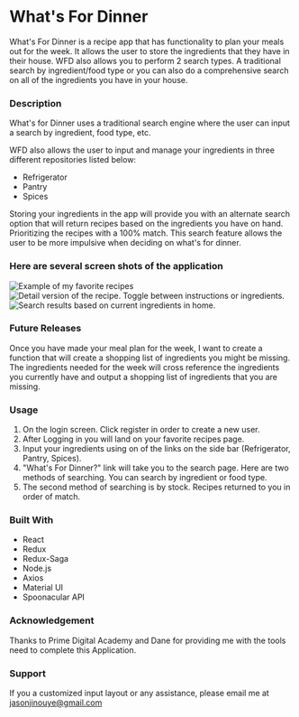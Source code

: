 # What's For Dinner

What's For Dinner is a recipe app that has functionality to plan your meals out for the week. It allows the user to store the ingredients that they have in their house. WFD also allows you to perform 2 search types. A traditional search by ingredient/food type or you can also do a comprehensive search on all of the ingredients you have in your house. 

### Description

What's for Dinner uses a traditional search engine where the user can input a search by ingredient, food type, etc. 

WFD also allows the user to input and manage your ingredients in three different repositories listed below:

- Refrigerator
- Pantry
- Spices

Storing your ingredients in the app will provide you with an alternate search option that will return recipes based on the ingredients you have on hand. Prioritizing the recipes with a 100% match. This search feature allows the user to be more impulsive when deciding on what's for dinner. 

### Here are several screen shots of the application

![Example of my favorite recipes](https://i.imgur.com/KGF00Ci.png)
![Detail version of the recipe. Toggle between instructions or ingredients.](https://i.imgur.com/ipB6yfo.png)
![Search results based on current ingredients in home.](https://i.imgur.com/RrmIWjh.png)

### Future Releases

Once you have made your meal plan for the week, I want to create a function that will create a shopping list of ingredients you might be missing. The ingredients needed for the week will cross reference the ingredients you currently have and output a shopping list of ingredients that you are missing.  

### Usage

1. On the login screen. Click register in order to create a new user. 
2. After Logging in you will land on your favorite recipes page. 
3. Input your ingredients using on of the links on the side bar (Refrigerator, Pantry, Spices).
4. "What's For Dinner?" link will take you to the search page. Here are two methods of searching. You can search by ingredient or food type. 
5. The second method of searching is by stock. Recipes returned to you in order of match.

### Built With

- React
- Redux
- Redux-Saga
- Node.js
- Axios
- Material UI
- Spoonacular API

### Acknowledgement 

Thanks to Prime Digital Academy and Dane for providing me with the tools need to complete this Application.

### Support

If you a customized input layout or any assistance, please email me at jasonjinouye@gmail.com
